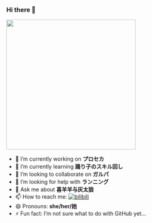 ### Hi there 👋

<img width="340px" src="https://github-readme-stats.vercel.app/api?username=Honoka55&count_private=true&show_icons=true&theme=nord">

- 🔭 I’m currently working on **プロセカ**
- 🌱 I’m currently learning **踊り子のスキル回し**
- 👯 I’m looking to collaborate on **ガルパ**
- 🤔 I’m looking for help with **ランニング**
- 💬 Ask me about **喜羊羊与灰太狼**
- 📫 How to reach me: [![bilibili](https://img.shields.io/static/v1?label=bilibili&message=%E7%84%B0%E5%8D%8EHonoka55&color=blue&style=flat-square)](https://space.bilibili.com/7398042)
- 😄 Pronouns: **she/her/她**
- ⚡ Fun fact: I’m not sure what to do with GitHub yet…
